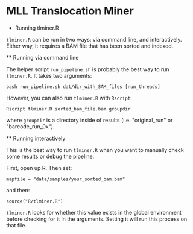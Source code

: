 MLL Translocation Miner
=======================

* Running tlminer.R

`tlminer.R` can be run in two ways: via command line, and
interactively. Either way, it requires a BAM file that has been sorted
and indexed.

** Running via command line

The helper script `run_pipeline.sh` is probably the best way to run
`tlminer.R`. It takes two arguments:

    bash run_pipeline.sh dat/dir_with_SAM_files [num_threads]

However, you can also run `tlminer.R` with `Rscript`:

    Rscript tlminer.R sorted_bam_file.bam groupdir

where `groupdir` is a directory inside of results (i.e. "original_run"
or "barcode_run_0x").

** Running interactively

This is the best way to run `tlminer.R` when you want to manually
check some results or debug the pipeline.


First, open up R. Then set:

    mapfile = "data/samples/your_sorted_bam.bam"

and then:

    source("R/tlminer.R")


`tlminer.R` looks for whether this value exists in the global
environment before checking for it in the arguments. Setting it will
run this process on that file.

